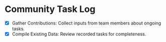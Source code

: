 

# Community Task Log

- [x] Gather Contributions: Collect inputs from team members about ongoing tasks.
- [x] Compile Existing Data: Review recorded tasks for completeness.